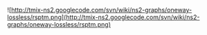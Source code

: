 ![http://tmix-ns2.googlecode.com/svn/wiki/ns2-graphs/oneway-lossless/rsptm.png](http://tmix-ns2.googlecode.com/svn/wiki/ns2-graphs/oneway-lossless/rsptm.png)